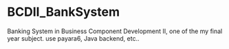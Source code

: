 # BCDII_BankSystem
Banking System in Business Component Development II, one of the my final year subject. use payara6, Java backend, etc..
